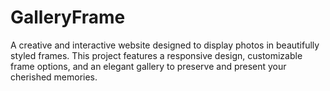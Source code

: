 # GalleryFrame
A creative and interactive website designed to display photos in beautifully styled frames. This project features a responsive design, customizable frame options, and an elegant gallery to preserve and present your cherished memories.
